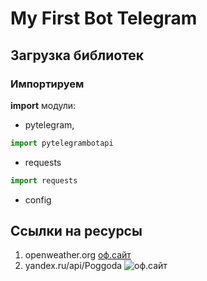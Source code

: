 # My First Bot Telegram

## Загрузка библиотек
### Импортируем
**import** 
модули:
* pytelegram,
``` python
import pytelegrambotapi
```
* requests
```python
import requests
```
* config
## Ссылки на ресурсы
1. openweather.org [оф.сайт](https://www.openweather.org)
2. yandex.ru/api/Poggoda ![оф.сайт](https://yastatic.net/q/logoaas/v2/Яндекс.svg?size=25&color=fff)
